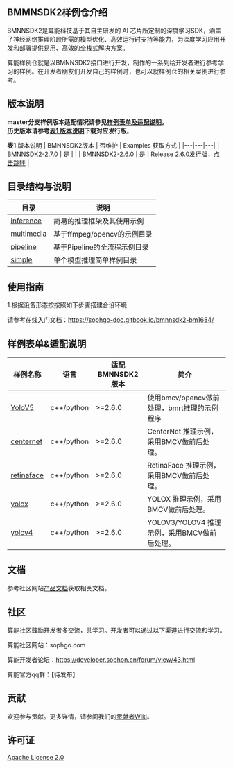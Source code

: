 ## BMMNSDK2样例仓介绍

BMNNSDK2是算能科技基于其自主研发的 AI 芯片所定制的深度学习SDK，涵盖了神经网络推理阶段所需的模型优化、高效运行时支持等能力，为深度学习应用开发和部署提供易用、高效的全栈式解决方案。

算能样例仓就是以BMNNSDK2接口进行开发，制作的一系列给开发者进行参考学习的样例。在开发者朋友们开发自己的样例时，也可以就样例仓的相关案例进行参考。

## 版本说明

**master分支样例版本适配情况请参见[样例表单及适配说明](#Version-of-samples)。     
历史版本请参考[表1 版本说明](#Version-Description)下载对应发行版**。

**表1** 版本说明<a name="Version-Description"></a>
| BMNNSDK2版本 | 否维护 | Examples 获取方式 |
|---|---|---|
| [BMNNSDK2-2.7.0](https://sophon-file.sophon.cn/sophon-prod-s3/drive/22/03/18/11/bmnnsdk2_bm1684_v2.7.0.zip) | 是 |  |
| [BMNNSDK2-2.6.0](https://sophon-file.sophon.cn/sophon-prod-s3/drive/21/12/16/16/bmnnsdk2_bm1684_v2.6.0.zip) | 是 | Release 2.6.0发行版，[点击跳转](https://github.com/sophon-ai-algo/examples/releases/v2.6.0) |


## 目录结构与说明
| 目录 | 说明 |
|---|---|
| [inference](./inference) | 简易的推理框架及其使用示例 |
| [multimedia](./multimedia) | 基于ffmpeg/opencv的示例目录 |
| [pipeline](./pipeline) | 基于Pipeline的全流程示例目录 | 
| [simple](./simple) | 单个模型推理简单样例目录 |


## 使用指南

1.根据设备形态按按照如下步骤搭建合设环境

请参考在线入门文档：https://sophgo-doc.gitbook.io/bmnnsdk2-bm1684/

## 样例表单&适配说明<a name="Version-of-samples"></a>

| 样例名称 | 语言 | 适配BMNNSDK2版本 | 简介 |
|---|---|---|---|
| [YoloV5](./simple/yolov5) |  c++/python | >=2.6.0 | 使用bmcv/opencv做前处理，bmrt推理的示例程序 |
|[centernet](./simple/centernet) | c++/python | >=2.6.0 | CenterNet 推理示例，采用BMCV做前后处理。 |
|[retinaface](./simple/retinaface) | c++/python | >=2.6.0 | RetinaFace 推理示例，采用BMCV做前后处理。 |
|[yolox](./simple/yolox) | c++/python | >=2.6.0 | YOLOX 推理示例，采用BMCV做前后处理。 |
|[yolov4](./simple/yolov4) | c++/python | >=2.6.0 | YOLOV3/YOLOV4 推理示例，采用BMCV做前后处理。 |
## 文档

参考社区网站[产品文档](https://developer.sophon.cn/document/index.html)获取相关文档。

## 社区

算能社区鼓励开发者多交流，共学习。开发者可以通过以下渠道进行交流和学习。

算能社区网站：sophgo.com

算能开发者论坛：https://developer.sophon.cn/forum/view/43.html

算能官方qq群：【待发布】

## 贡献

欢迎参与贡献。更多详情，请参阅我们的[贡献者Wiki](./CONTRIBUTING_CN.md)。

## 许可证
[Apache License 2.0](LICENSE)